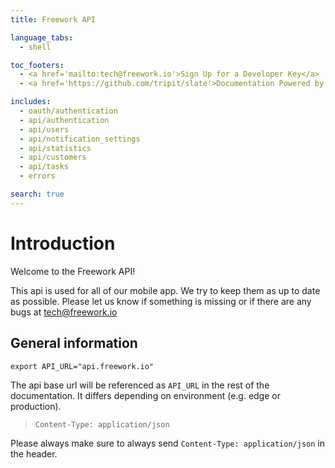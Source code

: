 ```yaml
---
title: Freework API

language_tabs:
  - shell

toc_footers:
  - <a href='mailto:tech@freework.io'>Sign Up for a Developer Key</a>
  - <a href='https://github.com/tripit/slate'>Documentation Powered by Slate</a>

includes:
  - oauth/authentication
  - api/authentication
  - api/users
  - api/notification_settings
  - api/statistics
  - api/customers
  - api/tasks
  - errors

search: true
---
```


# Introduction

Welcome to the Freework API!

This api is used for all of our mobile app. We try to keep them as up to date as possible.
Please let us know if something is missing or if there are any bugs at <tech@freework.io>

## General information

```shell
export API_URL="api.freework.io"
```

The api base url will be referenced as `API_URL` in the rest of the documentation.
It differs depending on environment (e.g. edge or production).

> `Content-Type: application/json`

Please always make sure to always send `Content-Type: application/json` in the header.

